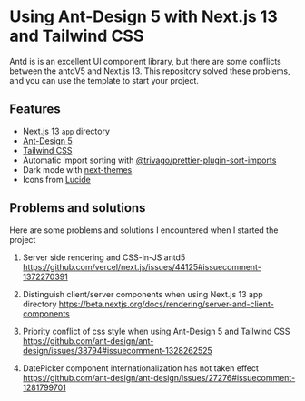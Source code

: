 # Using Ant-Design 5 with Next.js 13 and Tailwind CSS

Antd is is an excellent UI component library, but there are some conflicts between the antdV5 and Next.js 13.
This repository solved these problems, and you can use the template to start your project.

## Features

- [Next.js 13](https://github.com/vercel/next.js) `app` directory
- [Ant-Design 5](https://github.com/ant-design/ant-design)
- [Tailwind CSS](https://github.com/tailwindlabs/tailwindcss)
- Automatic import sorting with [@trivago/prettier-plugin-sort-imports](https://github.com/trivago/prettier-plugin-sort-imports)
- Dark mode with [next-themes](https://github.com/pacocoursey/next-themes)
- Icons from [Lucide](https://lucide.dev)

## Problems and solutions

Here are some problems and solutions I encountered when I started the project

1. Server side rendering and CSS-in-JS antd5
    <https://github.com/vercel/next.js/issues/44125#issuecomment-1372270391>

2. Distinguish client/server components when using Next.js 13 app directory
    <https://beta.nextjs.org/docs/rendering/server-and-client-components>

3. Priority conflict of css style when using Ant-Design 5 and Tailwind CSS
    <https://github.com/ant-design/ant-design/issues/38794#issuecomment-1328262525>

4. DatePicker component internationalization has not taken effect
    <https://github.com/ant-design/ant-design/issues/27276#issuecomment-1281799701>
